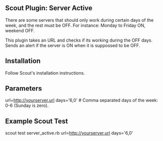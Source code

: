 Scout Plugin: Server Active
-------------------------------
There are some servers that should only work during certain days of the week, and the rest must be OFF. For instance: Monday to Friday ON, weekend OFF.

This plugin takes an URL and checks if its working during the OFF days.
Sends an alert if the server is ON when it is suppossed to be OFF.

Installation
----------------
Follow Scout's installation instructions.

Parameters
----------------
url=http://yourserver.url
days='6,0' # Comma separated days of the week: 0-6 (Sunday is zero).

Example Scout Test
----------------
scout test server_active.rb url=http://yourserver.url days='6,0'